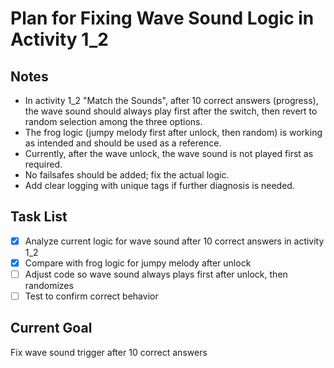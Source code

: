 # Plan for Fixing Wave Sound Logic in Activity 1_2

## Notes
- In activity 1_2 "Match the Sounds", after 10 correct answers (progress), the wave sound should always play first after the switch, then revert to random selection among the three options.
- The frog logic (jumpy melody first after unlock, then random) is working as intended and should be used as a reference.
- Currently, after the wave unlock, the wave sound is not played first as required.
- No failsafes should be added; fix the actual logic.
- Add clear logging with unique tags if further diagnosis is needed.

## Task List
- [x] Analyze current logic for wave sound after 10 correct answers in activity 1_2
- [x] Compare with frog logic for jumpy melody after unlock
- [ ] Adjust code so wave sound always plays first after unlock, then randomizes
- [ ] Test to confirm correct behavior

## Current Goal
Fix wave sound trigger after 10 correct answers